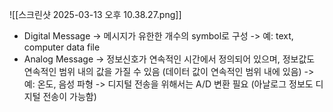 ![[스크린샷 2025-03-13 오후 10.38.27.png]]

- Digital Message
	-> 메시지가 유한한 개수의 symbol로 구성
	-> 예: text, computer data file
- Analog Message
	-> 정보신호가 연속적인 시간에서 정의되어 있으며, 정보값도 연속적인 범위 내의 값을 가질 수 있음
		(데이터 값이 연속적인 범위 내에 있음)
	-> 예: 온도, 음성 파형
	-> 디지털 전송을 위해서는 A/D 변환 필요 (아날로그 정보도 디지털 전송이 가능함)


